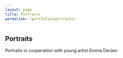 ```yaml
---
layout: page
title: Portraits
permalink: /portfolio/portraits/
---
```


<h2> Portraits </h2>

Portraits in cooperation with young artist Emma Decker
